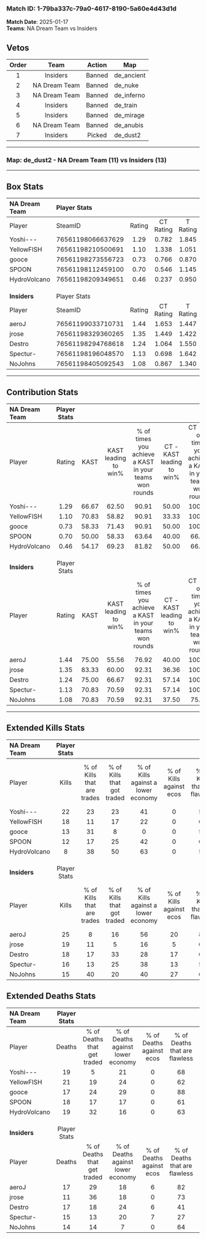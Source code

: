 ### Match ID: 1-79ba337c-79a0-4617-8190-5a60e4d43d1d  
**Match Date**: 2025-01-17  
**Teams**: NA Dream Team vs Insiders  

## Vetos  

| Order | Team | Action | Map |
| :---: | :--: | :----: | --- |
| 1 | Insiders | Banned | de_ancient |
| 2 | NA Dream Team | Banned | de_nuke |
| 3 | NA Dream Team | Banned | de_inferno |
| 4 | Insiders | Banned | de_train |
| 5 | Insiders | Banned | de_mirage |
| 6 | NA Dream Team | Banned | de_anubis |
| 7 | Insiders | Picked | de_dust2 |

---  

### **Map**: de_dust2 - NA Dream Team (11) vs Insiders (13)  
---  

## Box Stats  

| **NA Dream Team** | Player Stats      |        |           |          |       |       |       |         |        |      |     |
| :- | :- | :-: | :-: | :-: | :-: | :-: | :-: | :-: | :-: | :-: | :-: |
| Player            | SteamID           | Rating | CT Rating | T Rating | KAST  |  ADR  | Kills | Assists | Deaths | K/D  | HS% |
| Yoshi---          | 76561198066637629 |  1.29  |   0.782   |  1.845   | 66.67 | 110.1 |  22   |    5    |   19   | 1.16 | 45  |
| YellowFISH        | 76561198210500691 |  1.10  |   1.338   |  1.051   | 70.83 | 96.1  |  18   |    7    |   21   | 0.86 | 72  |
| gooce             | 76561198273556723 |  0.73  |   0.766   |  0.870   | 58.33 | 45.9  |  13   |    1    |   17   | 0.76 | 46  |
| SPOON             | 76561198112459100 |  0.70  |   0.546   |  1.145   | 50.00 | 76.1  |  12   |    0    |   18   | 0.67 | 66  |
| HydroVolcano      | 76561198209349651 |  0.46  |   0.237   |  0.950   | 54.17 | 43.0  |   8   |    0    |   19   | 0.42 | 37  |
|                   |                   |        |           |          |       |       |       |         |        |      |     |
|                   |                   |        |           |          |       |       |       |         |        |      |     |
|                   |                   |        |           |          |       |       |       |         |        |      |     |
| **Insiders**      | Player Stats      |        |           |          |       |       |       |         |        |      |     |
| Player            | SteamID           | Rating | CT Rating | T Rating | KAST  |  ADR  | Kills | Assists | Deaths | K/D  | HS% |
| aeroJ             | 76561199033710731 |  1.44  |   1.653   |  1.447   | 75.00 | 89.4  |  25   |    5    |   17   | 1.47 | 28  |
| jrose             | 76561198329360265 |  1.35  |   1.449   |  1.422   | 83.33 | 72.6  |  19   |    1    |   11   | 1.73 | 21  |
| Destro            | 76561198294768618 |  1.24  |   1.064   |  1.550   | 75.00 | 102.3 |  18   |    8    |   17   | 1.06 | 50  |
| Spectur-          | 76561198196048570 |  1.13  |   0.698   |  1.642   | 70.83 | 87.3  |  16   |    6    |   15   | 1.07 | 68  |
| NoJohns           | 76561198405092543 |  1.08  |   0.867   |  1.340   | 70.83 | 74.4  |  15   |    8    |   14   | 1.07 | 46  |
---  

## Contribution Stats  

| **NA Dream Team** | Player Stats |       |                      |                                                        |                           |                                                             |                          |                                                            |
| :- | :-: | :-: | :-: | :-: | :-: | :-: | :-: | :-: |
| Player            |    Rating    | KAST  | KAST leading to win% | % of times you achieve a KAST in your teams won rounds | CT - KAST leading to win% | CT - % of times you achieve a KAST in your teams won rounds | T - KAST leading to win% | T - % of times you achieve a KAST in your teams won rounds |
| Yoshi---          |     1.29     | 66.67 |        62.50         |                         90.91                          |           50.00           |                           100.00                            |          70.00           |                           87.50                            |
| YellowFISH        |     1.10     | 70.83 |        58.82         |                         90.91                          |           33.33           |                           100.00                            |          87.50           |                           87.50                            |
| gooce             |     0.73     | 58.33 |        71.43         |                         90.91                          |           50.00           |                           100.00                            |          87.50           |                           87.50                            |
| SPOON             |     0.70     | 50.00 |        58.33         |                         63.64                          |           40.00           |                            66.67                            |          71.43           |                           62.50                            |
| HydroVolcano      |     0.46     | 54.17 |        69.23         |                         81.82                          |           50.00           |                            66.67                            |          77.78           |                           87.50                            |
|                   |              |       |                      |                                                        |                           |                                                             |                          |                                                            |
|                   |              |       |                      |                                                        |                           |                                                             |                          |                                                            |
|                   |              |       |                      |                                                        |                           |                                                             |                          |                                                            |
| **Insiders**      | Player Stats |       |                      |                                                        |                           |                                                             |                          |                                                            |
| Player            |    Rating    | KAST  | KAST leading to win% | % of times you achieve a KAST in your teams won rounds | CT - KAST leading to win% | CT - % of times you achieve a KAST in your teams won rounds | T - KAST leading to win% | T - % of times you achieve a KAST in your teams won rounds |
| aeroJ             |     1.44     | 75.00 |        55.56         |                         76.92                          |           40.00           |                           100.00                            |          75.00           |                           66.67                            |
| jrose             |     1.35     | 83.33 |        60.00         |                         92.31                          |           36.36           |                           100.00                            |          88.89           |                           88.89                            |
| Destro            |     1.24     | 75.00 |        66.67         |                         92.31                          |           57.14           |                           100.00                            |          72.73           |                           88.89                            |
| Spectur-          |     1.13     | 70.83 |        70.59         |                         92.31                          |           57.14           |                           100.00                            |          80.00           |                           88.89                            |
| NoJohns           |     1.08     | 70.83 |        70.59         |                         92.31                          |           37.50           |                            75.00                            |          100.00          |                           100.00                           |
---  

## Extended Kills Stats  

| **NA Dream Team** | Player Stats |                            |                            |                                    |                         |                              |                                 |                                       |                    |           |
| :- | :-: | :-: | :-: | :-: | :-: | :-: | :-: | :-: | :-: | :-: |
| Player            |    Kills     | % of Kills that are trades | % of Kills that got traded | % of Kills against a lower economy | % of Kills against ecos | % of Kills that are flawless | % of Kills that are close duels | % of Kills that are assisted by flash | Pistol Round Kills | AWP Kills |
| Yoshi---          |      22      |             23             |             23             |                 41                 |            0            |              55              |               18                |                   0                   |         10         |     3     |
| YellowFISH        |      18      |             11             |             17             |                 22                 |            0            |              61              |               11                |                   0                   |         0          |     0     |
| gooce             |      13      |             31             |             8              |                 0                  |            0            |              54              |                8                |                   0                   |         0          |     2     |
| SPOON             |      12      |             17             |             25             |                 42                 |            0            |              67              |                0                |                   0                   |         0          |     1     |
| HydroVolcano      |      8       |             38             |             50             |                 63                 |            0            |              50              |               13                |                   0                   |         0          |     1     |
|                   |              |                            |                            |                                    |                         |                              |                                 |                                       |                    |           |
|                   |              |                            |                            |                                    |                         |                              |                                 |                                       |                    |           |
|                   |              |                            |                            |                                    |                         |                              |                                 |                                       |                    |           |
| **Insiders**      | Player Stats |                            |                            |                                    |                         |                              |                                 |                                       |                    |           |
| Player            |    Kills     | % of Kills that are trades | % of Kills that got traded | % of Kills against a lower economy | % of Kills against ecos | % of Kills that are flawless | % of Kills that are close duels | % of Kills that are assisted by flash | Pistol Round Kills | AWP Kills |
| aeroJ             |      25      |             8              |             16             |                 56                 |           20            |              84              |                0                |                   0                   |         8          |     1     |
| jrose             |      19      |             11             |             5              |                 16                 |            5            |              63              |                5                |                   0                   |         8          |     2     |
| Destro            |      18      |             17             |             33             |                 28                 |           17            |              61              |               11                |                  17                   |         2          |     4     |
| Spectur-          |      16      |             13             |             25             |                 38                 |           13            |              56              |               13                |                   0                   |         0          |     1     |
| NoJohns           |      15      |             40             |             20             |                 40                 |           27            |              67              |                7                |                   0                   |         0          |     1     |
## Extended Deaths Stats  

| **NA Dream Team** | Player Stats |                             |                                   |                          |                               |                            |                           |               |
| :- | :-: | :-: | :-: | :-: | :-: | :-: | :-: | :-: |
| Player            |    Deaths    | % of Deaths that get traded | % of Deaths against lower economy | % of Deaths against ecos | % of Deaths that are flawless | % of Deaths that are close | % of Deaths while blinded | Deaths to AWP |
| Yoshi---          |      19      |              5              |                21                 |            0             |              68               |             5              |             5             |       6       |
| YellowFISH        |      21      |             19              |                24                 |            0             |              62               |             5              |             5             |       5       |
| gooce             |      17      |             24              |                29                 |            0             |              88               |             0              |             0             |       2       |
| SPOON             |      18      |             17              |                17                 |            0             |              61               |             11             |             6             |       2       |
| HydroVolcano      |      19      |             32              |                16                 |            0             |              63               |             11             |             0             |       3       |
|                   |              |                             |                                   |                          |                               |                            |                           |               |
|                   |              |                             |                                   |                          |                               |                            |                           |               |
|                   |              |                             |                                   |                          |                               |                            |                           |               |
| **Insiders**      | Player Stats |                             |                                   |                          |                               |                            |                           |               |
| Player            |    Deaths    | % of Deaths that get traded | % of Deaths against lower economy | % of Deaths against ecos | % of Deaths that are flawless | % of Deaths that are close | % of Deaths while blinded | Deaths to AWP |
| aeroJ             |      17      |             29              |                18                 |            6             |              82               |             6              |             0             |       3       |
| jrose             |      11      |             36              |                18                 |            0             |              73               |             0              |             0             |       1       |
| Destro            |      17      |             18              |                24                 |            6             |              41               |             24             |             0             |       3       |
| Spectur-          |      15      |             13              |                20                 |            7             |              27               |             7              |             0             |       0       |
| NoJohns           |      14      |             14              |                 7                 |            0             |              64               |             14             |             0             |       3       |
